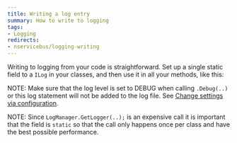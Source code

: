 ```yaml
---
title: Writing a log entry
summary: How to write to logging
tags: 
- Logging
redirects:
- nservicebus/logging-writing
---
```


Writing to logging from your code is straightforward. Set up a single static field to a `ILog` in your classes, and then use it in all your methods, like this:

<!-- import UsingLogging -->


NOTE: Make sure that the log level is set to DEBUG when calling `.Debug(..)` or this log statement will not be added to the log file. See [Change settings via configuration](logging.md#changing-settings-via-configuration).

NOTE: Since `LogManager.GetLogger(..);` is an expensive call it is important that the field is `static` so that the call only happens once per class and have the best possible performance.

